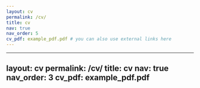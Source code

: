 ```yaml
---
layout: cv
permalink: /cv/
title: cv
nav: true
nav_order: 5
cv_pdf: example_pdf.pdf # you can also use external links here
---
```

---
layout: cv
permalink: /cv/
title: cv
nav: true
nav_order: 3
cv_pdf: example_pdf.pdf
---